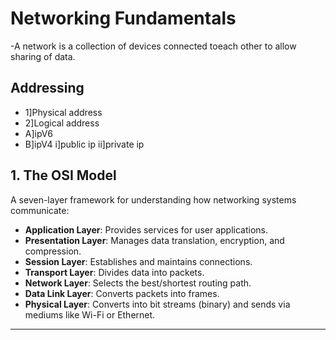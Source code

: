# **Networking Fundamentals**
-A network is a collection of devices connected toeach other to allow sharing of data.

## **Addressing**
  - 1]Physical address
  - 2]Logical address
  -    A]ipV6
  -    B]ipV4
          i]public ip
         ii]private ip

## **1. The OSI Model**

A seven-layer framework for understanding how networking systems communicate:

* **Application Layer**: Provides services for user applications.
* **Presentation Layer**: Manages data translation, encryption, and compression.
* **Session Layer**: Establishes and maintains connections.
* **Transport Layer**: Divides data into packets.
* **Network Layer**: Selects the best/shortest routing path.
* **Data Link Layer**: Converts packets into frames.
* **Physical Layer**: Converts into bit streams (binary) and sends via mediums like Wi-Fi or Ethernet.

---

